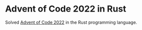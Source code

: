 # Advent of Code 2022 in Rust

Solved [Advent of Code 2022](https://adventofcode.com/2022) in the Rust programming language.
